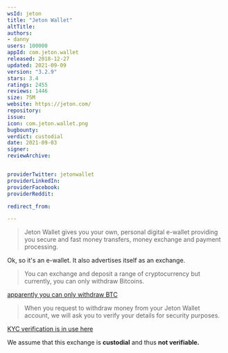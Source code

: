 ```yaml
---
wsId: jeton
title: "Jeton Wallet"
altTitle: 
authors:
- danny
users: 100000
appId: com.jeton.wallet
released: 2018-12-27
updated: 2021-09-09
version: "3.2.9"
stars: 3.4
ratings: 2455
reviews: 1446
size: 75M
website: https://jeton.com/
repository: 
issue: 
icon: com.jeton.wallet.png
bugbounty: 
verdict: custodial
date: 2021-09-03
signer: 
reviewArchive:


providerTwitter: jetonwallet
providerLinkedIn: 
providerFacebook: 
providerReddit: 

redirect_from:

---
```



> Jeton Wallet gives you your own, personal digital e-wallet providing you secure and fast money transfers, money exchange and payment processing.

Ok, so it's an e-wallet. It also advertises itself as an exchange.

> You can exchange and deposit a range of cryptocurrency but currently, you can only withdraw Bitcoins.

[apparently you can only withdraw BTC](https://blog.jeton.com/how-to-withdraw-cryptocurrency-from-your-jeton-account)

> When you request to withdraw money from your Jeton Wallet account, we will ask you to verify your details for security purposes.

[KYC verification is in use here](https://jetonhelp.zendesk.com/hc/en-gb/articles/360000313769-Account-Verification-KYC-)

We assume that this exchange is **custodial** and thus **not verifiable.**